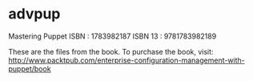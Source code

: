 advpup
======

Mastering Puppet
ISBN : 1783982187
ISBN 13 : 9781783982189

These are the files from the book. To purchase the book, visit:
http://www.packtpub.com/enterprise-configuration-management-with-puppet/book
